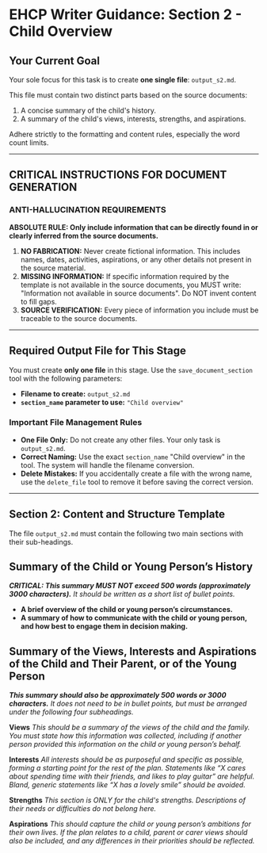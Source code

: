 # EHCP Writer Guidance: Section 2 - Child Overview

## Your Current Goal

Your sole focus for this task is to create **one single file**: `output_s2.md`.

This file must contain two distinct parts based on the source documents:
1.  A concise summary of the child's history.
2.  A summary of the child's views, interests, strengths, and aspirations.

Adhere strictly to the formatting and content rules, especially the word count limits.

---

## CRITICAL INSTRUCTIONS FOR DOCUMENT GENERATION

### ANTI-HALLUCINATION REQUIREMENTS

**ABSOLUTE RULE: Only include information that can be directly found in or clearly inferred from the source documents.**

1.  **NO FABRICATION:** Never create fictional information. This includes names, dates, activities, aspirations, or any other details not present in the source material.
2.  **MISSING INFORMATION:** If specific information required by the template is not available in the source documents, you MUST write: "Information not available in source documents". Do NOT invent content to fill gaps.
3.  **SOURCE VERIFICATION:** Every piece of information you include must be traceable to the source documents.

---

## Required Output File for This Stage

You must create **only one file** in this stage. Use the `save_document_section` tool with the following parameters:

*   **Filename to create:** `output_s2.md`
*   **`section_name` parameter to use:** `"Child overview"`

### Important File Management Rules

*   **One File Only:** Do not create any other files. Your only task is `output_s2.md`.
*   **Correct Naming:** Use the exact `section_name` "Child overview" in the tool. The system will handle the filename conversion.
*   **Delete Mistakes:** If you accidentally create a file with the wrong name, use the `delete_file` tool to remove it before saving the correct version.

---

## Section 2: Content and Structure Template

The file `output_s2.md` must contain the following two main sections with their sub-headings.

## Summary of the Child or Young Person’s History

***CRITICAL: This summary MUST NOT exceed 500 words (approximately 3000 characters).***
*It should be written as a short list of bullet points.*

*   **A brief overview of the child or young person’s circumstances.**
*   **A summary of how to communicate with the child or young person, and how best to engage them in decision making.**

## Summary of the Views, Interests and Aspirations of the Child and Their Parent, or of the Young Person

***This summary should also be approximately 500 words or 3000 characters.***
*It does not need to be in bullet points, but must be arranged under the following four subheadings.*

**Views**
*This should be a summary of the views of the child and the family. You must state how this information was collected, including if another person provided this information on the child or young person’s behalf.*

**Interests**
*All interests should be as purposeful and specific as possible, forming a starting point for the rest of the plan. Statements like “X cares about spending time with their friends, and likes to play guitar” are helpful. Bland, generic statements like “X has a lovely smile” should be avoided.*

**Strengths**
*This section is ONLY for the child's strengths. Descriptions of their needs or difficulties do not belong here.*

**Aspirations**
*This should capture the child or young person’s ambitions for their own lives. If the plan relates to a child, parent or carer views should also be included, and any differences in their priorities should be reflected.*